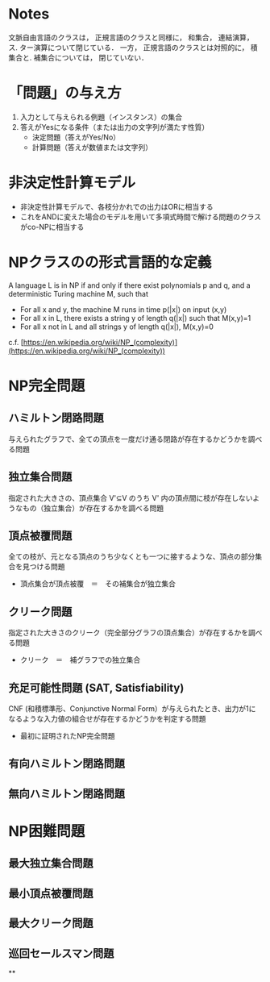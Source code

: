# Notes
文脈自由言語のクラスは， 正規言語のクラスと同様に， 和集合， 連結演算， ス. ター演算について閉じている． 一方， 正規言語のクラスとは対照的に， 積集合と. 補集合については， 閉じていない．

# 「問題」の与え方
1.  入力として与えられる例題（インスタンス）の集合
2.  答えがYesになる条件（または出力の文字列が満たす性質）
	-   決定問題（答えがYes/No）
	-   計算問題（答えが数値または文字列）

# 非決定性計算モデル
-   非決定性計算モデルで、各枝分かれでの出力はORに相当する
-   これをANDに変えた場合のモデルを用いて多項式時間で解ける問題のクラスがco-NPに相当する

# NPクラスのの形式言語的な定義
A language L is in NP if and only if there exist polynomials p and q, and a deterministic Turing machine M, such that
-   For all x and y, the machine M runs in time p(|x|) on input (x,y)
-   For all x in L, there exists a string y of length q(|x|) such that M(x,y)=1
-   For all x not in L and all strings y of length q(|x|), M(x,y)=0

c.f. [https://en.wikipedia.org/wiki/NP_(complexity)](https://en.wikipedia.org/wiki/NP_(complexity))

# NP完全問題

## ハミルトン閉路問題
与えられたグラフで、全ての頂点を一度だけ通る閉路が存在するかどうかを調べる問題

## 独立集合問題
指定された大きさの、頂点集合 V'⊆V のうち V' 内の頂点間に枝が存在しないようなもの（独立集合）が存在するかを調べる問題

## 頂点被覆問題
全ての枝が、元となる頂点のうち少なくとも一つに接するような、頂点の部分集合を見つける問題
-   頂点集合が頂点被覆　＝　その補集合が独立集合

## クリーク問題
指定された大きさのクリーク（完全部分グラフの頂点集合）が存在するかを調べる問題
-   クリーク　＝　補グラフでの独立集合

## 充足可能性問題 (SAT, Satisfiability)
CNF (和積標準形、Conjunctive Normal Form）が与えられたとき、出力が1になるような入力値の組合せが存在するかどうかを判定する問題
-   最初に証明されたNP完全問題

## 有向ハミルトン閉路問題

## 無向ハミルトン閉路問題

# NP困難問題

## 最大独立集合問題

## 最小頂点被覆問題

## 最大クリーク問題

## 巡回セールスマン問題

  
**
